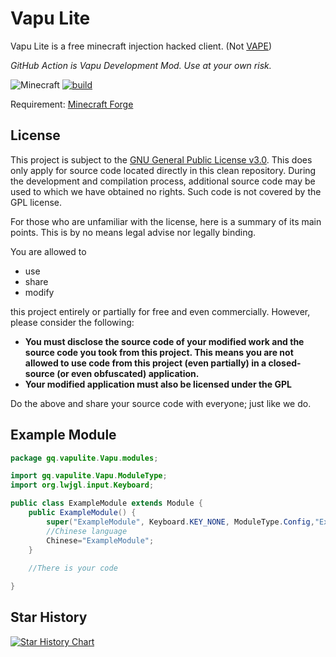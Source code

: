 # Vapu Lite
Vapu Lite is a free minecraft injection hacked client. (Not [VAPE](https://vape.gg/))

*GitHub Action is Vapu Development Mod. Use at your own risk.*

![Minecraft](https://img.shields.io/badge/game-Minecraft-brightgreen) [![build](https://github.com/VapuClient/VapuLite/actions/workflows/build.yml/badge.svg)](https://github.com/VapuClient/VapuLite/actions/workflows/build.yml)

Requirement: 
[Minecraft Forge](https://minecraftforge.net)


## License
This project is subject to the [GNU General Public License v3.0](LICENSE). This does only apply for source code located directly in this clean repository. During the development and compilation process, additional source code may be used to which we have obtained no rights. Such code is not covered by the GPL license.

For those who are unfamiliar with the license, here is a summary of its main points. This is by no means legal advise nor legally binding.

You are allowed to
- use
- share
- modify

this project entirely or partially for free and even commercially. However, please consider the following:

- **You must disclose the source code of your modified work and the source code you took from this project. This means you are not allowed to use code from this project (even partially) in a closed-source (or even obfuscated) application.**
- **Your modified application must also be licensed under the GPL**

Do the above and share your source code with everyone; just like we do.

## Example Module
~~~java
package gq.vapulite.Vapu.modules;

import gq.vapulite.Vapu.ModuleType;
import org.lwjgl.input.Keyboard;

public class ExampleModule extends Module {
    public ExampleModule() {
        super("ExampleModule", Keyboard.KEY_NONE, ModuleType.Config,"Example Module");
        //Chinese language
        Chinese="ExampleModule";
    }
    
    //There is your code

}
~~~

## Star History

[![Star History Chart](https://api.star-history.com/svg?repos=VapuClient/VapuLite&type=Date)](https://star-history.com/#VapuClient/VapuLite&Date)
